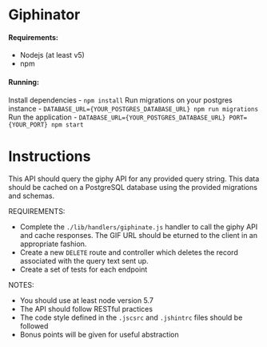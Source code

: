 # Giphinator

#### Requirements:
- Nodejs (at least v5)
- npm

#### Running:
Install dependencies - `npm install`
Run migrations on your postgres instance - `DATABASE_URL={YOUR_POSTGRES_DATABASE_URL} npm run migrations`
Run the application - `DATABASE_URL={YOUR_POSTGRES_DATABASE_URL} PORT={YOUR_PORT} npm start`

# Instructions

 This API should query the giphy API for any provided query string. This data should be cached on a PostgreSQL database using the provided migrations and schemas.
 
 REQUIREMENTS:
 - Complete the `./lib/handlers/giphinate.js` handler to call the giphy API and cache responses. The GIF URL should be eturned to the client in an appropriate fashion.
 - Create a new `DELETE` route and controller which deletes the record associated with the query text sent up.
 - Create a set of tests for each endpoint
 
 NOTES:
 - You should use at least node version 5.7
 - The API should follow RESTful practices
 - The code style defined in the `.jscsrc` and `.jshintrc` files should be followed
 - Bonus points will be given for useful abstraction
